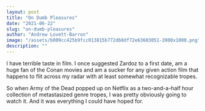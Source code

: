 ```yaml
---
layout: post
title: "On Dumb Pleasures"
date: "2021-06-22"
slug: "on-dumb-pleasures"
author: "Andrew Lovett-Barron"
image: "/assets/b009cc425b9fcc013815b772db8df72e63603051-2000x1000.png"
description: ""
---
```


I have terrible taste in film. I once suggested Zardoz to a first date, am a huge fan of the Conan movies and am a sucker for any given action film that happens to flit across my radar with at least somewhat recognizable tropes.

So when Army of the Dead popped up on Netflix as a two-and-a-half hour collection of metastasized genre tropes, I was pretty obviously going to watch it. And it was everything I could have hoped for.
